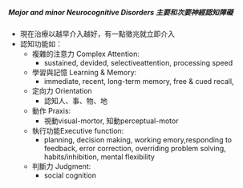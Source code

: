 ##### Major and minor Neurocognitive Disorders 主要和次要神經認知障礙
- 現在治療以越早介入越好，有一點徵兆就立即介入
- 認知功能如：
	- 複雜的注意力 Complex Attention: 
		- sustained, devided, selectiveattention, processing speed
	- 學習與記憶 Learning & Memory:
		- immediate, recent, long-term memory, free & cued recall,
	- 定向力 Orientation
		- 認知人、事、物、地
	- 動作 Praxis:
		- 視動visual-mortor, 知動perceptual-motor
	- 執行功能Executive function:
		- planning, decision making, working emory,responding to feedback, error correction, overriding problem solving, habits/inhibition, mental flexibility
	- 判斷力 Judgment:
		- social cognition